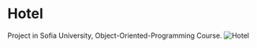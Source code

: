 # Hotel
Project in Sofia University, Object-Oriented-Programming Course.
![Hotel](https://user-images.githubusercontent.com/50846039/191458123-e9b7fff0-f292-4091-a566-67124a96abec.png)
